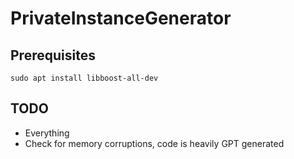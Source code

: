 # PrivateInstanceGenerator

## Prerequisites
```
sudo apt install libboost-all-dev
```

## TODO
* Everything
* Check for memory corruptions, code is heavily GPT generated